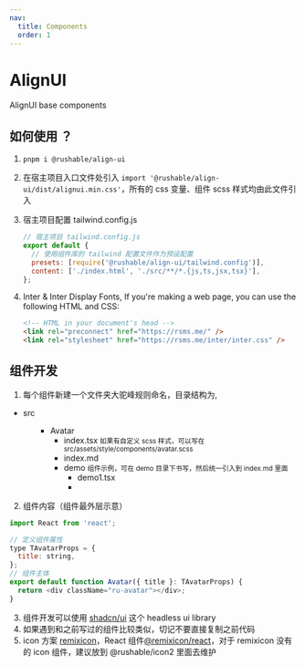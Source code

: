 ```yaml
---
nav:
  title: Components
  order: 1
---
```


# AlignUI

AlignUI base components

## 如何使用 ？

1. `pnpm i @rushable/align-ui`
2. 在宿主项目入口文件处引入 `import '@rushable/align-ui/dist/alignui.min.css'`，所有的 css 变量、组件 scss 样式均由此文件引入
3. 宿主项目配置 tailwind.config.js

   ```js
   // 宿主项目 tailwind.config.js
   export default {
     // 使用组件库的 tailwind 配置文件作为预设配置
     presets: [require('@rushable/align-ui/tailwind.config')],
     content: ['./index.html', './src/**/*.{js,ts,jsx,tsx}'],
   };
   ```

4. Inter & Inter Display Fonts, If you're making a web page, you can use the following HTML and CSS:
   ```html
   <!-- HTML in your document's head -->
   <link rel="preconnect" href="https://rsms.me/" />
   <link rel="stylesheet" href="https://rsms.me/inter/inter.css" />
   ```

## 组件开发

1. 每个组件新建一个文件夹大驼峰规则命名，目录结构为,

<Tree>
  <ul>
    <li>
      src
      <ul>
        <ul>
          <li>
            Avatar  
            <ul>
              <li>
              index.tsx
              <small>如果有自定义 scss 样式，可以写在 src/assets/style/components/avatar.scss</small>
              </li>
              <li>index.md</li>
              <li>
                demo
                <small>组件示例，可在 demo 目录下书写，然后统一引入到 index.md 里面</small>
                <ul>
                  <li>demo1.tsx<li>
                </ul>
              </li>
            </ul>
          </li>
        </ul>
      </ul>
    </li>
  </ul>
</Tree>

2. 组件内容（组件最外层示意）

```js
import React from 'react';

// 定义组件属性
type TAvatarProps = {
  title: string,
};
// 组件主体
export default function Avatar({ title }: TAvatarProps) {
  return <div className="ru-avatar"></div>;
}
```

3. 组件开发可以使用 [shadcn/ui](https://ui.shadcn.com/) 这个 headless ui library
4. 如果遇到和之前写过的组件比较类似，切记不要直接复制之前代码
5. icon 方案 [remixicon](https://remixicon.com/)，React 组件[@remixicon/react](https://www.npmjs.com/package/@remixicon/react)，对于 remixicon 没有的 icon 组件，建议放到 @rushable/icon2 里面去维护
